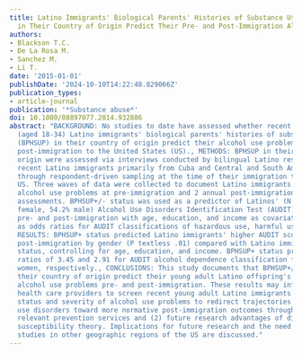 ```yaml
---
title: Latino Immigrants' Biological Parents' Histories of Substance Use Problems
  in Their Country of Origin Predict Their Pre- and Post-Immigration Alcohol Use Problems
authors:
- Blackson T.C.
- De La Rosa M.
- Sanchez M.
- Li T.
date: '2015-01-01'
publishDate: '2024-10-10T14:22:48.829066Z'
publication_types:
- article-journal
publication: '*Substance abuse*'
doi: 10.1080/08897077.2014.932886
abstract: "BACKGROUND: No studies to date have assessed whether recent young adult
  (aged 18-34) Latino immigrants' biological parents' histories of substance use problems
  (BPHSUP) in their country of origin predict their alcohol use problems at pre- and
  post-immigration to the United States (US)., METHODS: BPHSUP in their country of
  origin were assessed via interviews conducted by bilingual Latino researchers with
  recent Latino immigrants primarily from Cuba and Central and South America recruited
  through respondent-driven sampling at the time of their immigration to southeastern
  US. Three waves of data were collected to document Latino immigrants' severity of
  alcohol use problems at pre-immigration and 2 annual post-immigration follow-up
  assessments. BPHSUP+/- status was used as a predictor of Latinos' (N = 452; 45.8%
  female, 54.2% male) Alcohol Use Disorders Identification Test (AUDIT) scores at
  pre- and post-immigration with age, education, and income as covariates as wells
  as odds ratios for AUDIT classifications of hazardous use, harmful use, and dependence.,
  RESULTS: BPHSUP+ status predicted Latino immigrants' higher AUDIT scores pre- and
  post-immigration by gender (P textless .01) compared with Latino immigrants of BPHSUP-
  status, controlling for age, education, and income. BPHSUP+ status predicted odds
  ratios of 3.45 and 2.91 for AUDIT alcohol dependence classification for men and
  women, respectively., CONCLUSIONS: This study documents that BPHSUP+/- status in
  their country of origin predict their young adult Latino offspring's severity of
  alcohol use problems pre- and post-immigration. These results may inform (1) community-based
  health care providers to screen recent young adult Latino immigrants for their BPHSUP+/-
  status and severity of alcohol use problems to redirect trajectories away from alcohol
  use disorders toward more normative post-immigration outcomes through culturally
  relevant prevention services and (2) future research advantages of differential
  susceptibility theory. Implications for future research and the need for replication
  studies in other geographic regions of the US are discussed."
---
```

